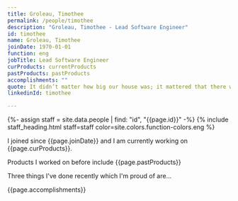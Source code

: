 ```yaml
---
title: Groleau, Timothee
permalink: /people/timothee
description: "Groleau, Timothee - Lead Software Engineer"
id: timothee
name: Groleau, Timothee
joinDate: 1970-01-01
function: eng
jobTitle: Lead Software Engineer
curProducts: currentProducts
pastProducts: pastProducts
accomplishments: ""
quote: It didn’t matter how big our house was; it mattered that there was love in it.
linkedinId: timothee

---
```


{%- assign staff = site.data.people | find: "id", "{{page.id}}" -%}
{% include staff_heading.html staff=staff color=site.colors.function-colors.eng %}

<p>I joined since {{page.joinDate}} and I am currently working on {{page.curProducts}}.</p>

<p>Products I worked on before include {{page.pastProducts}}</p>

<p>Three things I've done recently which I'm proud of are...</p>
{{page.accomplishments}}
